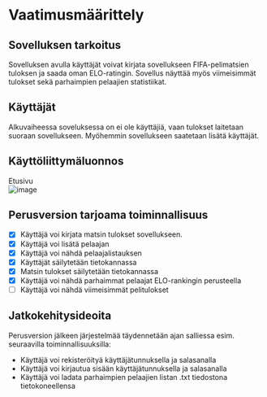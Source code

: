 # Vaatimusmäärittely

## Sovelluksen tarkoitus
Sovelluksen avulla käyttäjät voivat kirjata sovellukseen FIFA-pelimatsien tuloksen ja saada oman ELO-ratingin. Sovellus näyttää myös viimeisimmät tulokset sekä parhaimpien pelaajien statistiikat.

## Käyttäjät
Alkuvaiheessa soveluksessa on ei ole käyttäjiä, vaan tulokset laitetaan suoraan sovellukseen. Myöhemmin sovellukseen saatetaan lisätä käyttäjät.

## Käyttöliittymäluonnos

Etusivu  
![image](https://github.com/user-attachments/assets/7ed844cb-c1e5-478e-bbb4-ab4234d54fac)

## Perusversion tarjoama toiminnallisuus

- [x] Käyttäjä voi kirjata matsin tulokset sovellukseen.
- [x] Käyttäjä voi lisätä pelaajan
- [x] Käyttäjä voi nähdä pelaajalistauksen
- [x] Käyttäjät säilytetään tietokannassa
- [x] Matsin tulokset säilytetään tietokannassa
- [x] Käyttäjä voi nähdä parhaimmat pelaajat ELO-rankingin perusteella
- [ ] Käyttäjä voi nähdä viimeisimmät pelitulokset

## Jatkokehitysideoita

Perusversion jälkeen järjestelmää täydennetään ajan salliessa esim. seuraavilla toiminnallisuuksilla:

- Käyttäjä voi rekisteröityä käyttäjätunnuksella ja salasanalla
- Käyttäjä voi kirjautua sisään käyttäjätunnuksella ja salasanalla
- Käyttäjä voi ladata parhaimpien pelaajien listan .txt tiedostona tietokoneellensa
